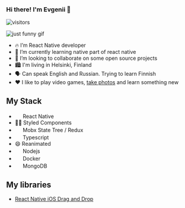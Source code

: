 ### Hi there! I'm Evgenii 👋
 ![visitors](https://visitor-badge.glitch.me/badge?page_id=evgenusov.evgenusov&left_color=green&right_color=red)

![just funny gif](https://media.giphy.com/media/iIqmM5tTjmpOB9mpbn/giphy.gif)

- 🔥 I’m React Native developer
- 🌱 I’m currently learning native part of react native
- 👯 I’m looking to collaborate on some open source projects
- 🏙 I'm living in Helsinki, Finland
- 🗣 Can speak English and Russian. Trying to learn Finnish 
- ❤️ I like to play video games, [take photos](https://www.instagram.com/eugenusov/) and learn something new

## My Stack

- <img src="https://reactnative.dev/img/header_logo.svg" width="17"> React Native
- 💅🏿 Styled Components
- <img src="https://d33wubrfki0l68.cloudfront.net/0834d0215db51e91525a25acf97433051f280f2f/c30f5/img/redux.svg" width="17"/> Mobx State Tree / Redux
- <img src="https://www.typescriptlang.org/favicon-32x32.png" width="17" /> Typescript
- 😄 Reanimated
- <img src="https://nodejs.dev/favicon-32x32.png" width="17"> Nodejs
- <img src="https://www.docker.com/sites/default/files/d8/Docker-R-Logo-08-2018-Monochomatic-RGB_Moby-x1.png" width="17"/> Docker
- <img src="https://www.mongodb.com/assets/images/global/favicon.ico" width="17"/> MongoDB

## My libraries
- [React Native iOS Drag and Drop](https://github.com/evgenusov/react-native-ios-drag-and-drop)
